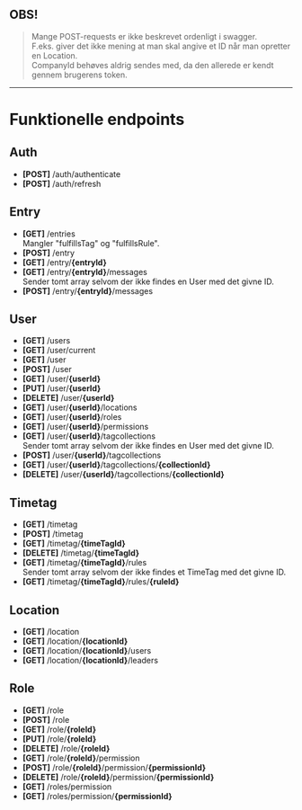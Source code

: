 
## OBS!
> Mange POST-requests er ikke beskrevet ordenligt i swagger.  
> F.eks. giver det ikke mening at man skal angive et ID når man opretter en Location.  
> CompanyId behøves aldrig sendes med, da den allerede er kendt gennem brugerens token.

---

# Funktionelle endpoints

## Auth
 - __[POST]__ /auth/authenticate
 - __[POST]__ /auth/refresh

## Entry
 - __[GET]__ /entries  
 Mangler "fulfillsTag" og "fulfillsRule".
 - __[POST]__ /entry
 - __[GET]__ /entry/__{entryId}__
 - __[GET]__ /entry/__{entryId}__/messages  
   Sender tomt array selvom der ikke findes en User med det givne ID.
 - __[POST]__ /entry/__{entryId}__/messages

## User
 - __[GET]__ /users
 - __[GET]__ /user/current
 - __[GET]__ /user
 - __[POST]__ /user
 - __[GET]__ /user/__{userId}__
 - __[PUT]__ /user/__{userId}__
 - __[DELETE]__ /user/__{userId}__
 - __[GET]__ /user/__{userId}__/locations
 - __[GET]__ /user/__{userId}__/roles
 - __[GET]__ /user/__{userId}__/permissions
 - __[GET]__ /user/__{userId}__/tagcollections  
 Sender tomt array selvom der ikke findes en User med det givne ID.
 - __[POST]__ /user/__{userId}__/tagcollections
 - __[GET]__ /user/__{userId}__/tagcollections/__{collectionId}__
 - __[DELETE]__ /user/__{userId}__/tagcollections/__{collectionId}__

## Timetag
 - __[GET]__ /timetag
 - __[POST]__ /timetag
 - __[GET]__ /timetag/__{timeTagId}__
 - __[DELETE]__ /timetag/__{timeTagId}__
 - __[GET]__ /timetag/__{timeTagId}__/rules  
 Sender tomt array selvom der ikke findes et TimeTag med det givne ID.
 - __[GET]__ /timetag/__{timeTagId}__/rules/__{ruleId}__

## Location
 - __[GET]__ /location
 - __[GET]__ /location/__{locationId}__
 - __[GET]__ /location/__{locationId}__/users
 - __[GET]__ /location/__{locationId}__/leaders

## Role
 - __[GET]__ /role
 - __[POST]__ /role
 - __[GET]__ /role/__{roleId}__
 - __[PUT]__ /role/__{roleId}__
 - __[DELETE]__ /role/__{roleId}__
 - __[GET]__ /role/__{roleId}__/permission
 - __[POST]__ /role/__{roleId}__/permission/__{permissionId}__
 - __[DELETE]__ /role/__{roleId}__/permission/__{permissionId}__
 - __[GET]__ /roles/permission
 - __[GET]__ /roles/permission/__{permissionId}__
